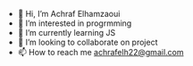 - 👋 Hi, I’m Achraf Elhamzaoui
- 👀 I’m interested in progrmming
- 🌱 I’m currently learning JS
- 💞️ I’m looking to collaborate on project
- 📫 How to reach me achrafelh22@gmail.com

